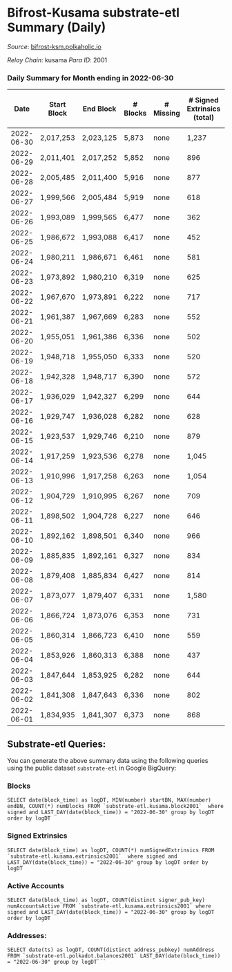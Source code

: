 # Bifrost-Kusama substrate-etl Summary (Daily)

_Source_: [bifrost-ksm.polkaholic.io](https://bifrost-ksm.polkaholic.io)

*Relay Chain*: kusama
*Para ID*: 2001



### Daily Summary for Month ending in 2022-06-30


| Date | Start Block | End Block | # Blocks | # Missing | # Signed Extrinsics (total) | # Active Accounts | # Addresses with Balances | # Events | # Transfers | # XCM Transfers In | # XCM Transfers Out |
| ---- | ----------- | --------- | -------- | --------- | --------------------------- | ----------------- | ------------------------- | -------- | ----------- | ------------------ | ------------------- |
| 2022-06-30 | 2,017,253 | 2,023,125 | 5,873 | none | 1,237 | 208 | 99,396 | 38,201 | 9,688 ($87,027.25) | 67 ($34,919.01) | 37 ($15,204.76) |
| 2022-06-29 | 2,011,401 | 2,017,252 | 5,852 | none | 896 | 196 | 99,383 | 34,266 | 8,682 ($124,983) | 40 ($39,441.27) | 29 ($39,280.88) |
| 2022-06-28 | 2,005,485 | 2,011,400 | 5,916 | none | 877 | 163 | 99,372 | 35,820 | 9,240 ($324,475) | 77 ($107,434) | 66 ($45,163.30) |
| 2022-06-27 | 1,999,566 | 2,005,484 | 5,919 | none | 618 | 155 | 99,358 | 33,762 | 9,190 ($258,034) | 44 ($16,573.39) | 51 ($23,343.37) |
| 2022-06-26 | 1,993,089 | 1,999,565 | 6,477 | none | 362 | 92 | 99,348 | 36,456 | 10,566 ($63,721.26) | 22 ($17,963.11) | 42 ($756,654) |
| 2022-06-25 | 1,986,672 | 1,993,088 | 6,417 | none | 452 | 116 | 99,345 | 36,859 | 10,738 ($98,430.31) | 25 ($12,363.08) | 33 ($24,563.20) |
| 2022-06-24 | 1,980,211 | 1,986,671 | 6,461 | none | 581 | 128 | 99,340 | 35,841 | 9,734 ($2,952,791) | 45 ($1,771,999) | 45 ($23,919.90) |
| 2022-06-23 | 1,973,892 | 1,980,210 | 6,319 | none | 625 | 132 | 99,337 | 37,499 | 10,686 ($133,203) | 25 ($47,098.52) | 28 ($24,974.26) |
| 2022-06-22 | 1,967,670 | 1,973,891 | 6,222 | none | 717 | 165 | 99,333 | 36,377 | 10,010 ($155,931) | 36 ($26,972.77) | 44 ($43,021.50) |
| 2022-06-21 | 1,961,387 | 1,967,669 | 6,283 | none | 552 | 123 | 99,330 | 37,088 | 10,531 ($322,504) | 52 ($26,693.38) | 38 ($96,961.12) |
| 2022-06-20 | 1,955,051 | 1,961,386 | 6,336 | none | 502 | 127 | 99,322 | 34,786 | 9,467 ($207,264) | 41 ($38,981.30) | 37 ($43,303.16) |
| 2022-06-19 | 1,948,718 | 1,955,050 | 6,333 | none | 520 | 115 | 99,316 | 36,555 | 10,283 ($144,239) | 50 ($26,473.27) | 49 ($10,841.48) |
| 2022-06-18 | 1,942,328 | 1,948,717 | 6,390 | none | 572 | 122 | 99,311 | 37,259 | 10,417 ($76,470.46) | 47 ($14,007.99) | 59 ($51,085.41) |
| 2022-06-17 | 1,936,029 | 1,942,327 | 6,299 | none | 644 | 141 | 99,300 | 35,603 | 9,417 ($154,407) | 47 ($9,318.20) | 60 ($28,706.15) |
| 2022-06-16 | 1,929,747 | 1,936,028 | 6,282 | none | 628 | 146 | 99,291 | 37,250 | 10,395 ($202,199) | 32 ($33,840.82) | 37 ($53,338.32) |
| 2022-06-15 | 1,923,537 | 1,929,746 | 6,210 | none | 879 | 150 | 99,272 | 37,133 | 9,805 ($155,210) | 107 ($31,314.31) | 103 ($51,740.90) |
| 2022-06-14 | 1,917,259 | 1,923,536 | 6,278 | none | 1,045 | 176 | 99,268 | 37,977 | 9,613 ($366,145) | 87 ($28,189.05) | 87 ($23,612.37) |
| 2022-06-13 | 1,910,996 | 1,917,258 | 6,263 | none | 1,054 | 162 | 99,253 | 40,545 | 10,891 ($317,002) | 166 ($55,185.24) | 187 ($123,011) |
| 2022-06-12 | 1,904,729 | 1,910,995 | 6,267 | none | 709 | 154 | 99,243 | 35,893 | 9,451 ($159,965) | 90 ($49,029.69) | 95 ($80,003.45) |
| 2022-06-11 | 1,898,502 | 1,904,728 | 6,227 | none | 646 | 129 | 99,240 | 36,716 | 10,167 ($184,548) | 49 ($36,507.27) | 56 ($43,516.69) |
| 2022-06-10 | 1,892,162 | 1,898,501 | 6,340 | none | 966 | 210 | 99,234 | 37,292 | 9,673 ($144,991) | 59 ($37,387.60) | 55 ($34,983.34) |
| 2022-06-09 | 1,885,835 | 1,892,161 | 6,327 | none | 834 | 201 | 99,224 | 38,339 | 10,301 ($237,417) | 49 ($81,611.11) | 47 ($64,368.66) |
| 2022-06-08 | 1,879,408 | 1,885,834 | 6,427 | none | 814 | 211 | 99,212 | 36,601 | 9,419 ($86,965.76) | 36 ($51,058.81) | 48 ($11,248.48) |
| 2022-06-07 | 1,873,077 | 1,879,407 | 6,331 | none | 1,580 | 304 | 99,197 | 42,859 | 10,721 ($351,974) | 57 ($36,837.44) | 109 ($131,207) |
| 2022-06-06 | 1,866,724 | 1,873,076 | 6,353 | none | 731 | 189 | 99,179 | 37,655 | 10,087 ($1,100,922) | 39 ($381,200) | 39 ($111,161) |
| 2022-06-05 | 1,860,314 | 1,866,723 | 6,410 | none | 559 | 144 | 99,166 | 34,038 | 8,967 ($143,079) | 26 ($37,131.95) | 26 ($31,759.48) |
| 2022-06-04 | 1,853,926 | 1,860,313 | 6,388 | none | 437 | 106 | 99,162 | 35,092 | 9,748 ($138,780) | 30 ($25,307.56) | 38 ($49,174.02) |
| 2022-06-03 | 1,847,644 | 1,853,925 | 6,282 | none | 644 | 128 | 99,158 | 34,717 | 9,139 ($355,238) | 58 ($130,109) | 47 ($987,507) |
| 2022-06-02 | 1,841,308 | 1,847,643 | 6,336 | none | 802 | 173 | 99,155 | 37,169 | 9,791 ($458,851) | 70 ($148,129) | 51 ($21,684.51) |
| 2022-06-01 | 1,834,935 | 1,841,307 | 6,373 | none | 868 | 207 | 99,140 | 37,748 | 9,941 ($237,948) | 64 ($48,662.18) | 66 ($75,792.19) |

## Substrate-etl Queries:
You can generate the above summary data using the following queries using the public dataset `substrate-etl` in Google BigQuery:


### Blocks
```
SELECT date(block_time) as logDT, MIN(number) startBN, MAX(number) endBN, COUNT(*) numBlocks FROM `substrate-etl.kusama.block2001`  where signed and LAST_DAY(date(block_time)) = "2022-06-30" group by logDT order by logDT
```


### Signed Extrinsics
```
SELECT date(block_time) as logDT, COUNT(*) numSignedExtrinsics FROM `substrate-etl.kusama.extrinsics2001`  where signed and LAST_DAY(date(block_time)) = "2022-06-30" group by logDT order by logDT
```


### Active Accounts
```
SELECT date(block_time) as logDT, COUNT(distinct signer_pub_key) numAccountsActive FROM `substrate-etl.kusama.extrinsics2001` where signed and LAST_DAY(date(block_time)) = "2022-06-30" group by logDT order by logDT
```


### Addresses:
```
SELECT date(ts) as logDT, COUNT(distinct address_pubkey) numAddress FROM `substrate-etl.polkadot.balances2001` LAST_DAY(date(block_time)) = "2022-06-30" group by logDT```

